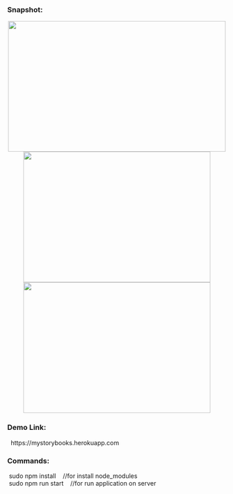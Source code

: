 <h3>Snapshot:</h3>
<div align="center">
 <p float="left">
  <img src="" width="500" height="300"/>
	 <br/>
  <img src="" width="430" height="300" /> 
  <img src="" width="430" height="300"/>
	</p>
</div>
<h3>Demo Link:</h3>
&nbsp; https://mystorybooks.herokuapp.com
<br>
<h3>Commands:</h3>
	&nbsp;<span>sudo npm install &nbsp;&nbsp;&nbsp;//for install node_modules</span>
	<br/>
	&nbsp;<span>sudo npm run start &nbsp;&nbsp;&nbsp;//for run application on server</span>




